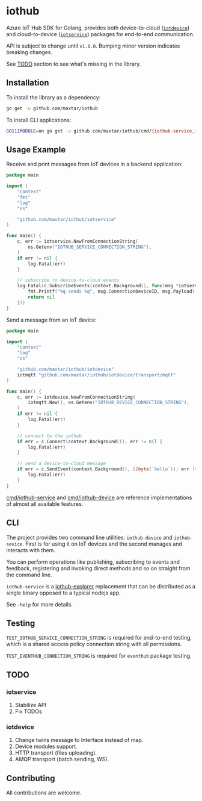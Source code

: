 # iothub

Azure IoT Hub SDK for Golang, provides both device-to-cloud ([`iotdevice`](iotdevice)) and cloud-to-device ([`iotservice`](iotservice)) packages for end-to-end communication.

API is subject to change until `v1.0.0`. Bumping minor version indicates breaking changes.

See [TODO](#todo) section to see what's missing in the library.

## Installation

To install the library as a dependency:

```bash
go get -u github.com/maxtar/iothub
```

To install CLI applications:

```bash
GO111MODULE=on go get -u github.com/maxtar/iothub/cmd/{iothub-service,iothub-device}
```

## Usage Example

Receive and print messages from IoT devices in a backend application:

```go
package main

import (
    "context"
    "fmt"
    "log"
    "os"

    "github.com/maxtar/iothub/iotservice"
)

func main() {
    c, err := iotservice.NewFromConnectionString(
        os.Getenv("IOTHUB_SERVICE_CONNECTION_STRING"),
    )
    if err != nil {
        log.Fatal(err)
    }

    // subscribe to device-to-cloud events
    log.Fatal(c.SubscribeEvents(context.Background(), func(msg *iotservice.Event) error {
        fmt.Printf("%q sends %q", msg.ConnectionDeviceID, msg.Payload)
        return nil
    }))
}
```

Send a message from an IoT device:

```go
package main

import (
    "context"
    "log"
    "os"

    "github.com/maxtar/iothub/iotdevice"
    iotmqtt "github.com/maxtar/iothub/iotdevice/transport/mqtt"
)

func main() {
    c, err := iotdevice.NewFromConnectionString(
        iotmqtt.New(), os.Getenv("IOTHUB_DEVICE_CONNECTION_STRING"),
    )
    if err != nil {
        log.Fatal(err)
    }

    // connect to the iothub
    if err = c.Connect(context.Background()); err != nil {
        log.Fatal(err)
    }

    // send a device-to-cloud message
    if err = c.SendEvent(context.Background(), []byte(`hello`)); err != nil {
        log.Fatal(err)
    }
}
```

[cmd/iothub-service](https://github.com/maxtar/iothub/blob/master/cmd/iothub-service) and [cmd/iothub-device](https://github.com/maxtar/iothub/blob/master/cmd/iothub-device) are reference implementations of almost all available features.

## CLI

The project provides two command line utilities: `iothub-device` and `iothub-sevice`. First is for using it on IoT devices and the second manages and interacts with them.

You can perform operations like publishing, subscribing to events and feedback, registering and invoking direct methods and so on straight from the command line.

`iothub-service` is a [iothub-explorer](https://github.com/Azure/iothub-explorer) replacement that can be distributed as a single binary opposed to a typical nodejs app.

See `-help` for more details.

## Testing

`TEST_IOTHUB_SERVICE_CONNECTION_STRING` is required for end-to-end testing, which is a shared access policy connection string with all permissions.

`TEST_EVENTHUB_CONNECTION_STRING` is required for `eventhub` package testing.

## TODO

### iotservice

1. Stabilize API
1. Fix TODOs

### iotdevice

1. Change twins message to Interface instead of map.
1. Device modules support.
1. HTTP transport (files uploading).
1. AMQP transport (batch sending, WS).

## Contributing

All contributions are welcome.
